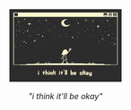 <!-- be happy :) -->
<div align="center"> <!-- centralize -->   
  <a href="https://github.com/iamjunioru">  <!-- direct f me -->
    <img src="alwaysok.gif" alt="Logo" height = 130 width = 200 > <!-- IMAGine -->
  </a>  
  <p align="center"> <!-- centralize dnv -->
    <i>"i think it'll be okay"<br> <!-- some -->
 <br>
<!-- end -->
